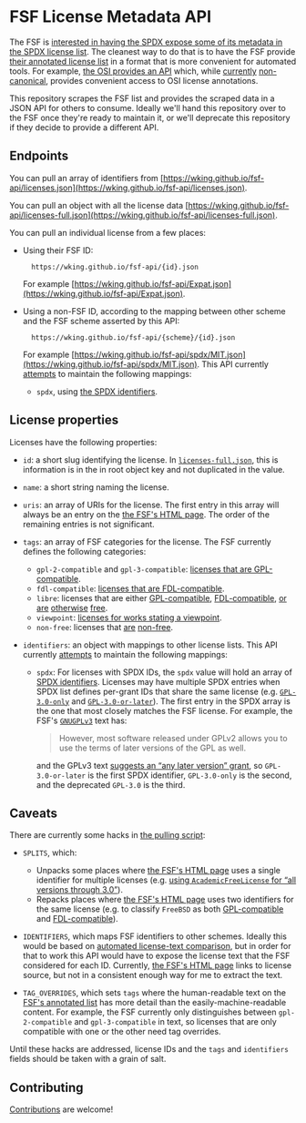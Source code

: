 # FSF License Metadata API

The FSF is [interested in having the SPDX expose some of its metadata in the SPDX license list][fsf-api].
The cleanest way to do that is to have the FSF provide [their annotated license list][fsf-list] in a format that is more convenient for automated tools.
For example, [the OSI provides an API][osi-api] which, while [currently][osi-api-noncanon-1] [non-canonical][osi-api-non-canon-2], provides convenient access to OSI license annotations.

This repository scrapes the FSF list and provides the scraped data in a JSON API for others to consume.
Ideally we'll hand this repository over to the FSF once they're ready to maintain it, or we'll deprecate this repository if they decide to provide a different API.

## Endpoints

<a name="licenses.json"></a>
You can pull an array of identifiers from [https://wking.github.io/fsf-api/licenses.json](https://wking.github.io/fsf-api/licenses.json).

<a name="licenses-full.json"></a>
You can pull an object with all the license data [https://wking.github.io/fsf-api/licenses-full.json](https://wking.github.io/fsf-api/licenses-full.json).

You can pull an individual license from a few places:

* <a name="by-fsf-id"></a>
    Using their FSF ID:

        https://wking.github.io/fsf-api/{id}.json

    For example [https://wking.github.io/fsf-api/Expat.json](https://wking.github.io/fsf-api/Expat.json).

* <a name="by-non-fsf-id"></a>
    Using a non-FSF ID, according to the mapping between other scheme and the FSF scheme asserted by this API:

        https://wking.github.io/fsf-api/{scheme}/{id}.json

    For example [https://wking.github.io/fsf-api/spdx/MIT.json](https://wking.github.io/fsf-api/spdx/MIT.json).
    This API currently [attempts](#caveats) to maintain the following mappings:

    * `spdx`, using [the SPDX identifiers][spdx-list].

## License properties

Licenses have the following properties:

* `id`: a short slug identifying the license.
    In [`licenses-full.json`](#licenses-full.json), this is information is in the in root object key and not duplicated in the value.
* `name`: a short string naming the license.
* `uris`: an array of URIs for the license.
    The first entry in this array will always be an entry on the [the FSF's HTML page][fsf-list].
    The order of the remaining entries is not significant.
* `tags`: an array of FSF categories for the license.
    The FSF currently defines the following categories:

    * `gpl-2-compatible` and `gpl-3-compatible`: [licenses that are GPL-compatible][fsf-list-gpl-compatible].
    * `fdl-compatible`: [licenses that are FDL-compatible][fsf-list-fdl-compatible].
    * `libre`: licenses that are either [GPL-compatible][fsf-list-gpl-compatible], [FDL-compatible][fsf-list-fdl-compatible], [or][fsf-list-free-software] [are][fsf-list-free-documentation] [otherwise][fsf-list-practical] [free][fsf-list-font].
    * `viewpoint`: [licenses for works stating a viewpoint][fsf-list-viewpoint].
    * `non-free`: licenses that [are][fsf-list-non-free-software] [non-free][fsf-list-non-free-documentation].
* `identifiers`: an object with mappings to other license lists.
    This API currently [attempts](#caveats) to maintain the following mappings:

    * `spdx`: For licenses with SPDX IDs, the `spdx` value will hold an array of [SPDX identifiers][spdx-list].
        Licenses may have multiple SPDX entries when SPDX list defines per-grant IDs that share the same license (e.g. [`GPL-3.0-only`][spdx-gpl-3.0-only] and [`GPL-3.0-or-later`][spdx-gpl-3.0-or-later]).
        The first entry in the SPDX array is the one that most closely matches the FSF license.
        For example, the FSF's [`GNUGPLv3`][fsf-gplv3] text has:

        > However, most software released under GPLv2 allows you to use the terms of later versions of the GPL as well.

        and the GPLv3 text [suggests an “any later version” grant][gplv3-howto], so `GPL-3.0-or-later` is the first SPDX identifier, `GPL-3.0-only` is the second, and the deprecated `GPL-3.0` is the third.

## Caveats

There are currently some hacks in [the pulling script](pull.py):

* `SPLITS`, which:

    * Unpacks some places where [the FSF's HTML page][fsf-list] uses a single identifier for multiple licenses (e.g. [using `AcademicFreeLicense` for “all versions through 3.0”][fsf-afl]).
    * Repacks places where [the FSF's HTML page][fsf-list] uses two identifiers for the same license (e.g. to classify `FreeBSD` as both [GPL-compatible][fsf-freebsd-gpl] and [FDL-compatible][fsf-freebsd-fdl]).

* `IDENTIFIERS`, which maps FSF identifiers to other schemes.
    Ideally this would be based on [automated license-text comparison][automated-matching], but in order for that to work this API would have to expose the license text that the FSF considered for each ID.
    Currently, [the FSF's HTML page][fsf-list] links to license source, but not in a consistent enough way for me to extract the text.

* `TAG_OVERRIDES`, which sets `tags` where the human-readable text on the [FSF's annotated list][fsf-list] has more detail than the easily-machine-readable content.
    For example, the FSF currently only distinguishes between `gpl-2-compatible` and `gpl-3-compatible` in text, so licenses that are only compatible with one or the other need tag overrides.

Until these hacks are addressed, license IDs and the `tags` and `identifiers` fields should be taken with a grain of salt.

## Contributing

[Contributions](CONTRIBUTING.md) are welcome!

[automated-matching]: https://github.com/spdx/license-list-XML/issues/418
[fsf-afl]: https://www.gnu.org/licenses/license-list.html#AcademicFreeLicense
[fsf-api]: https://lists.spdx.org/g/Spdx-legal/topic/providing_access_to_fsf/22080894
[fsf-freebsd-fdl]: https://www.gnu.org/licenses/license-list.html#FreeBSDDL
[fsf-freebsd-gpl]: https://www.gnu.org/licenses/license-list.html#FreeBSD
[fsf-gplv3]: https://www.gnu.org/licenses/license-list.html#GNUGPLv3
[fsf-list]: https://www.gnu.org/licenses/license-list.html
[fsf-list-gpl-compatible]: https://www.gnu.org/licenses/license-list.html#GPLCompatibleLicenses
[fsf-list-fdl-compatible]: https://www.gnu.org/licenses/license-list.html#FDL
[fsf-list-free-software]: https://www.gnu.org/licenses/license-list.html#GPLIncompatibleLicenses
[fsf-list-non-free-software]: https://www.gnu.org/licenses/license-list.html#NonFreeSoftwareLicenses
[fsf-list-free-documentation]: https://www.gnu.org/licenses/license-list.html#FreeDocumentationLicenses
[fsf-list-non-free-documentation]: https://www.gnu.org/licenses/license-list.html#NonFreeDocumentationLicenses
[fsf-list-practical]: https://www.gnu.org/licenses/license-list.html#GPLOther
[fsf-list-font]: https://www.gnu.org/licenses/license-list.html#Fonts
[fsf-list-viewpoint]: https://www.gnu.org/licenses/license-list.html#OpinionLicenses
[gplv3-howto]: https://www.gnu.org/licenses/gpl.html#howto
[osi-api-non-canon-2]: https://github.com/OpenSourceOrg/licenses/issues/47
[osi-api-noncanon-1]: https://github.com/OpenSourceOrg/licenses/tree/f7ff223f9694ca0d5114fc82e43c74b5c5087891#is-this-authoritative
[osi-api]: https://api.opensource.org/
[spdx-list]: https://spdx.org/licenses/
[spdx-gpl-3.0-only]: https://spdx.org/licenses/GPL-3.0-only.html
[spdx-gpl-3.0-or-later]: https://spdx.org/licenses/GPL-3.0-or-later.html
